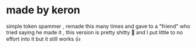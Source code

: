 # made by keron
simple token spammer , remade this many times and gave to a "friend" who tried saying he made it , this version is pretty shitty 🤣 and I put little to no effort into it but it still works 👍
